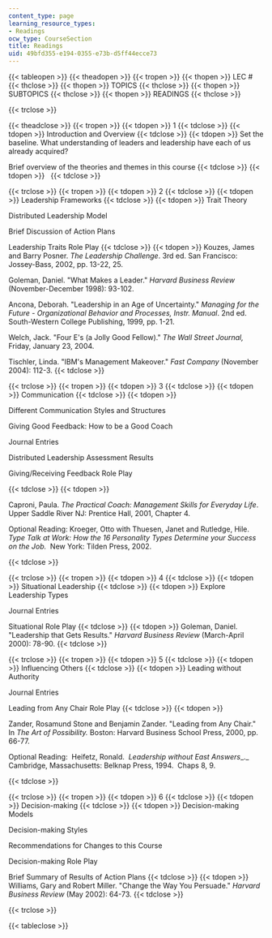 ```yaml
---
content_type: page
learning_resource_types:
- Readings
ocw_type: CourseSection
title: Readings
uid: 49bfd355-e194-0355-e73b-d5ff44ecce73
---
```


{{< tableopen >}}
{{< theadopen >}}
{{< tropen >}}
{{< thopen >}}
LEC #
{{< thclose >}}
{{< thopen >}}
TOPICS
{{< thclose >}}
{{< thopen >}}
SUBTOPICS
{{< thclose >}}
{{< thopen >}}
READINGS
{{< thclose >}}

{{< trclose >}}

{{< theadclose >}}
{{< tropen >}}
{{< tdopen >}}
1
{{< tdclose >}}
{{< tdopen >}}
Introduction and Overview
{{< tdclose >}}
{{< tdopen >}}
Set the baseline. What understanding of leaders and leadership have each of us already acquired?  
  
Brief overview of the theories and themes in this course
{{< tdclose >}}
{{< tdopen >}}
 
{{< tdclose >}}

{{< trclose >}}
{{< tropen >}}
{{< tdopen >}}
2
{{< tdclose >}}
{{< tdopen >}}
Leadership Frameworks
{{< tdclose >}}
{{< tdopen >}}
Trait Theory  
  
Distributed Leadership Model  
  
Brief Discussion of Action Plans  
  
Leadership Traits Role Play
{{< tdclose >}}
{{< tdopen >}}
Kouzes, James and Barry Posner. _The Leadership Challenge_. 3rd ed. San Francisco: Jossey-Bass, 2002, pp. 13-22, 25.  
  
Goleman, Daniel. "What Makes a Leader." _Harvard Business Review_ (November-December 1998): 93-102.  
  
Ancona, Deborah. "Leadership in an Age of Uncertainty." _Managing for the Future - Organizational Behavior and Processes, Instr. Manual_. 2nd ed. South-Western College Publishing, 1999, pp. 1-21.  
  
Welch, Jack. "Four E's (a Jolly Good Fellow)." _The Wall Street Journal,_ Friday, January 23, 2004.  
  
Tischler, Linda. "IBM's Management Makeover." _Fast Company_ (November 2004): 112-3.
{{< tdclose >}}

{{< trclose >}}
{{< tropen >}}
{{< tdopen >}}
3
{{< tdclose >}}
{{< tdopen >}}
Communication
{{< tdclose >}}
{{< tdopen >}}


Different Communication Styles and Structures  
  
Giving Good Feedback: How to be a Good Coach  
  
Journal Entries  
  
Distributed Leadership Assessment Results  
  
Giving/Receiving Feedback Role Play


{{< tdclose >}}
{{< tdopen >}}


Caproni, Paula. _The Practical Coach: Management Skills for Everyday Life_. Upper Saddle River NJ: Prentice Hall, 2001, Chapter 4.

Optional Reading: Kroeger, Otto with Thuesen, Janet and Rutledge, Hile.  _Type Talk at Work: How the 16 Personality Types Determine your Success on the Job._  New York: Tilden Press, 2002.


{{< tdclose >}}

{{< trclose >}}
{{< tropen >}}
{{< tdopen >}}
4
{{< tdclose >}}
{{< tdopen >}}
Situational Leadership
{{< tdclose >}}
{{< tdopen >}}
Explore Leadership Types  
  
Journal Entries  
  
Situational Role Play
{{< tdclose >}}
{{< tdopen >}}
Goleman, Daniel. "Leadership that Gets Results." _Harvard Business Review_ (March-April 2000): 78-90.
{{< tdclose >}}

{{< trclose >}}
{{< tropen >}}
{{< tdopen >}}
5
{{< tdclose >}}
{{< tdopen >}}
Influencing Others
{{< tdclose >}}
{{< tdopen >}}
Leading without Authority  
  
Journal Entries  
  
Leading from Any Chair Role Play
{{< tdclose >}}
{{< tdopen >}}


Zander, Rosamund Stone and Benjamin Zander. "Leading from Any Chair." In _The Art of Possibility._ Boston: Harvard Business School Press, 2000, pp. 66-77. 

Optional Reading:  Heifetz, Ronald.  _Leadership without East Answers__._  Cambridge, Massachusetts: Belknap Press, 1994.  Chaps 8, 9.


{{< tdclose >}}

{{< trclose >}}
{{< tropen >}}
{{< tdopen >}}
6
{{< tdclose >}}
{{< tdopen >}}
Decision-making
{{< tdclose >}}
{{< tdopen >}}
Decision-making Models  
  
Decision-making Styles  
  
Recommendations for Changes to this Course  
  
Decision-making Role Play  
  
Brief Summary of Results of Action Plans
{{< tdclose >}}
{{< tdopen >}}
Williams, Gary and Robert Miller. "Change the Way You Persuade." _Harvard Business Review_ (May 2002): 64-73.
{{< tdclose >}}

{{< trclose >}}

{{< tableclose >}}